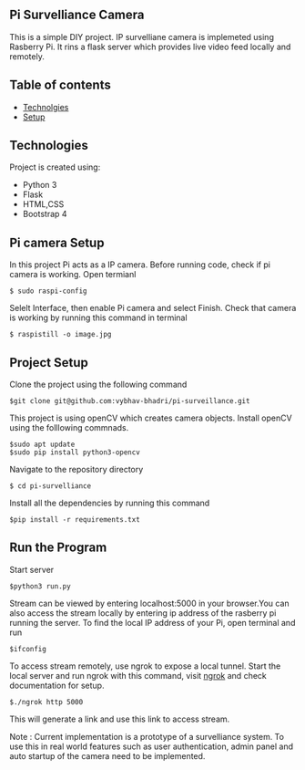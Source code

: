## Pi Survelliance Camera
This is a simple DIY project. IP survelliane camera is implemeted using Rasberry Pi. It rins a flask server which provides live video feed locally and remotely.

## Table of contents
* [Technolgies](#technologies)
* [Setup](#setup)

## Technologies
Project is created using:
* Python 3
* Flask
* HTML,CSS
* Bootstrap 4 

## Pi camera Setup
In this project Pi acts as a IP camera. Before running code, check if pi camera is working.
Open termianl
```
$ sudo raspi-config
```
Selelt Interface, then enable Pi camera and select Finish.
Check that camera is working by running this command in terminal
```
$ raspistill -o image.jpg

```
## Project Setup
Clone the project using the following command
```
$git clone git@github.com:vybhav-bhadri/pi-surveillance.git
```
This project is using openCV which creates camera objects. Install openCV using the folllowing commnads.
```
$sudo apt update
$sudo pip install python3-opencv
```
Navigate to the repository directory
```
$ cd pi-survelliance
```
Install all the dependencies by running this command
```
$pip install -r requirements.txt
```
## Run the Program
Start server
```
$python3 run.py
```
Stream can be viewed by entering localhost:5000 in your browser.You can also access the stream locally by entering ip address of the rasberry pi running the server.
To find the local IP address of your Pi, open terminal and run
```
$ifconfig
```
To access stream remotely, use ngrok to expose a local tunnel. Start the local server and run ngrok with this command,
visit [ngrok](https://ngrok.com/) and check documentation for setup.
```
$./ngrok http 5000
```
This will generate a link and use this link to access stream.

Note : Current implementation is a prototype of a survelliance system. To use this in real world features such as user authentication, admin panel and auto startup of the camera need to be implemented.




